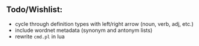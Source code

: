 ## Todo/Wishlist:

- cycle through definition types with left/right arrow (noun, verb, adj, etc.)
- include wordnet metadata (synonym and antonym lists)
- rewrite `cmd.pl` in lua

